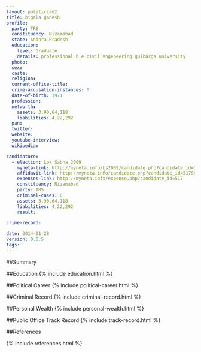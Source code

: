 ```yaml
---
layout: politician2
title: bigala ganesh
profile: 
  party: TRS
  constituency: Nizamabad
  state: Andhra Pradesh
  education: 
    level: Graduate
    details: professional b.e civil engeneering gulbarga university
  photo: 
  sex: 
  caste: 
  religion: 
  current-office-title: 
  crime-accusation-instances: 0
  date-of-birth: 1971
  profession: 
  networth: 
    assets: 3,90,64,118
    liabilities: 4,22,292
  pan: 
  twitter: 
  website: 
  youtube-interview: 
  wikipedia: 

candidature: 
  - election: Lok Sabha 2009
    myneta-link: http://myneta.info/ls2009/candidate.php?candidate_id=517
    affidavit-link: http://myneta.info/candidate.php?candidate_id=517&scan=original
    expenses-link: http://myneta.info/expense.php?candidate_id=517
    constituency: Nizamabad 
    party: TRS
    criminal-cases: 0
    assets: 3,90,64,118
    liabilities: 4,22,292
    result:  

crime-record: 

date: 2014-01-28
version: 0.0.5
tags: 
---
```

##Summary


##Education
{% include education.html %}


##Political Career
{% include political-career.html %}


##Criminal Record
{% include criminal-record.html %}


##Personal Wealth
{% include personal-wealth.html %}


##Public Office Track Record
{% include track-record.html %}


##References


{% include references.html %}